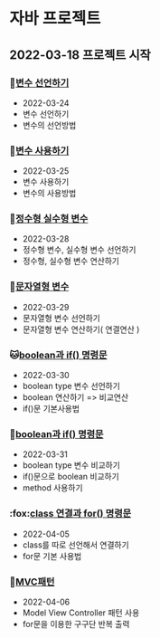 # 자바 프로젝트
## 2022-03-18 프로젝트 시작

### :pig:[변수 선언하기](https://github.com/GOGOYS/study-view/tree/master/Java_10_Varriable_02)
* 2022-03-24
* 변수 선언하기
* 변수의 선언방법

### :tiger:[변수 사용하기](https://github.com/GOGOYS/study-view/tree/master/Java_10_Varriable_03)
* 2022-03-25
* 변수 사용하기
* 변수의 사용방법

### :frog:[정수형 실수형 변수](https://github.com/GOGOYS/study-view/tree/master/Java_10_Varriable_04)
* 2022-03-28
* 정수형 변수, 실수형 변수 선언하기
* 정수형, 실수형 변수 연산하기
 
### :hamster:[문자열형 변수](https://github.com/GOGOYS/study-view/tree/master/Java_10_Varriable_05)
* 2022-03-29
* 문자열형 변수 선언하기  
* 문자열형 변수 연산하기( 연결연산 )  

###  :cat:[boolean과 if() 명령문](https://github.com/GOGOYS/study-view/tree/master/Java_10_Varriable_06)
* 2022-03-30
* boolean type 변수 선언하기  
* boolean 연산하기 => 비교연산  
* if()문 기본사용법  

###  :dog:[boolean과 if() 명령문](https://github.com/GOGOYS/study-view/tree/master/Java_20_Control_01)
* 2022-03-31
* boolean type 변수 비교하기    
* if()문으로 boolean 비교하기
* method 사용하기

###  :fox:[class 연결과 for() 명령문](https://github.com/GOGOYS/study-view/tree/master/Java_20_Control_04)
* 2022-04-05
* class를 따로 선언해서 연결하기
* for문 기본 사용법

### :horse:[MVC패턴](https://github.com/GOGOYS/study-view/tree/master/Java_20_Control_05)
* 2022-04-06
* Model View Controller 패턴 사용
* for문을 이용한 구구단 반복 출력